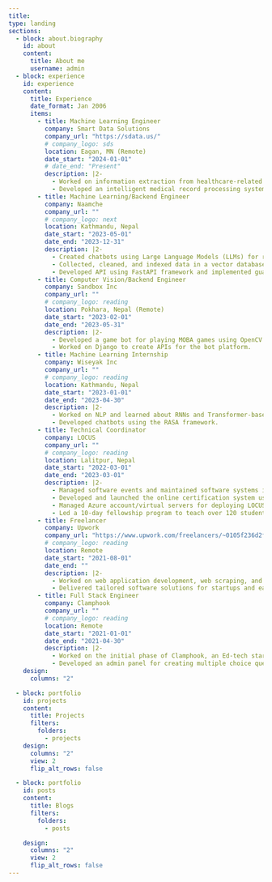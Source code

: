```yaml
---
title:
type: landing
sections:
  - block: about.biography
    id: about
    content:
      title: About me
      username: admin
  - block: experience
    id: experience
    content:
      title: Experience
      date_format: Jan 2006
      items:
        - title: Machine Learning Engineer
          company: Smart Data Solutions
          company_url: "https://sdata.us/"
          # company_logo: sds
          location: Eagan, MN (Remote)
          date_start: "2024-01-01"
          # date_end: "Present"
          description: |2-
            - Worked on information extraction from healthcare-related documents, including insurance claims and medical records. Performed data collection, cleaning, and model training for information extraction.
            - Developed an intelligent medical record processing system to extract important information from medical records using models like LayoutLM and Large Language Models.
        - title: Machine Learning/Backend Engineer
          company: Naamche
          company_url: ""
          # company_logo: next
          location: Kathmandu, Nepal
          date_start: "2023-05-01"
          date_end: "2023-12-31"
          description: |2-
            - Created chatbots using Large Language Models (LLMs) for real estate and university extension centers.
            - Collected, cleaned, and indexed data in a vector database for implementing RAG-based framework, using tools like Scrapy, Metabase, and AWS Sagemaker.
            - Developed API using FastAPI framework and implemented guardrails for chatbots.
        - title: Computer Vision/Backend Engineer
          company: Sandbox Inc
          company_url: ""
          # company_logo: reading
          location: Pokhara, Nepal (Remote)
          date_start: "2023-02-01"
          date_end: "2023-05-31"
          description: |2-
            - Developed a game bot for playing MOBA games using OpenCV.
            - Worked on Django to create APIs for the bot platform.
        - title: Machine Learning Internship
          company: Wiseyak Inc
          company_url: ""
          # company_logo: reading
          location: Kathmandu, Nepal
          date_start: "2023-01-01"
          date_end: "2023-04-30"
          description: |2-
            - Worked on NLP and learned about RNNs and Transformer-based models, focusing on attention mechanisms used by Transformers.
            - Developed chatbots using the RASA framework.
        - title: Technical Coordinator
          company: LOCUS
          company_url: ""
          # company_logo: reading
          location: Lalitpur, Nepal
          date_start: "2022-03-01"
          date_end: "2023-03-01"
          description: |2-
            - Managed software events and maintained software systems including LOCUS's website and its online certification system.
            - Developed and launched the online certification system used at LOCUS.
            - Managed Azure account/virtual servers for deploying LOCUS products.
            - Led a 10-day fellowship program to teach over 120 students software development practices.
        - title: Freelancer
          company: Upwork
          company_url: "https://www.upwork.com/freelancers/~0105f236d2f4b5599f"
          # company_logo: reading
          location: Remote
          date_start: "2021-08-01"
          date_end: ""
          description: |2-
            - Worked on web application development, web scraping, and NLP projects.
            - Delivered tailored software solutions for startups and earned Top Rated status on Upwork.
        - title: Full Stack Engineer
          company: Clamphook
          company_url: ""
          # company_logo: reading
          location: Remote
          date_start: "2021-01-01"
          date_end: "2021-04-30"
          description: |2-
            - Worked on the initial phase of Clamphook, an Ed-tech startup, developing both server-side and client-side functionalities.
            - Developed an admin panel for creating multiple choice questions for computer-based tests.
    design:
      columns: "2"

  - block: portfolio
    id: projects
    content:
      title: Projects
      filters:
        folders:
          - projects
    design:
      columns: "2"
      view: 2
      flip_alt_rows: false

  - block: portfolio
    id: posts
    content:
      title: Blogs
      filters:
        folders:
          - posts

    design:
      columns: "2"
      view: 2
      flip_alt_rows: false
---
```

